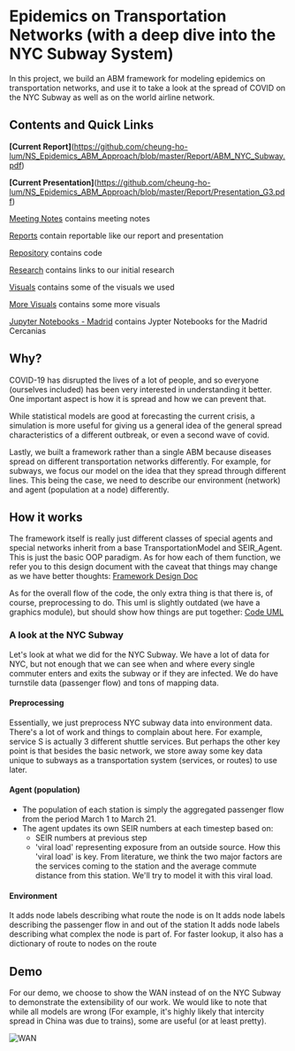 # Epidemics on Transportation Networks (with a deep dive into the NYC Subway System)

In this project, we build an ABM framework for modeling epidemics on transportation networks, and use it to take a look at the spread of COVID on the NYC Subway as well as on the world airline network.

## Contents and Quick Links
**[Current Report]**(https://github.com/cheung-ho-lum/NS_Epidemics_ABM_Approach/blob/master/Report/ABM_NYC_Subway.pdf)

**[Current Presentation]**(https://github.com/cheung-ho-lum/NS_Epidemics_ABM_Approach/blob/master/Report/Presentation_G3.pdf)

[Meeting Notes](https://github.com/cheung-ho-lum/NS_Epidemics_ABM_Approach/tree/master/Meeting%20Notes) contains meeting notes

[Reports](https://github.com/cheung-ho-lum/NS_Epidemics_ABM_Approach/tree/master/Report) contain reportable like our report and presentation

[Repository](https://github.com/cheung-ho-lum/NS_Epidemics_ABM_Approach/tree/master/Repository) contains code

[Research](https://github.com/cheung-ho-lum/NS_Epidemics_ABM_Approach/tree/master/Research) contains links to our initial research

[Visuals](https://github.com/cheung-ho-lum/NS_Epidemics_ABM_Approach/tree/master/Report/Scratch_Visuals) contains some of the visuals we used

[More Visuals](https://github.com/cheung-ho-lum/NS_Epidemics_ABM_Approach/tree/master/Repository/Visualizations) contains some more visuals

[Jupyter Notebooks - Madrid](https://github.com/cheung-ho-lum/NS_Epidemics_ABM_Approach/tree/master/Repository/NoteBooksAbm) contains Jypter Notebooks for the Madrid Cercanias

## Why?
COVID-19 has disrupted the lives of a lot of people, and so everyone (ourselves included) has been very interested in understanding it better. One important aspect is how it is spread and how we can prevent that.

While statistical models are good at forecasting the current crisis, a simulation is more useful for giving us a general idea of the general spread characteristics of a different outbreak, or even a second wave of covid.

Lastly, we built a framework rather than a single ABM because diseases spread on different transportation networks differently. For example, for subways, we focus our model on the idea that they spread through different lines. This being the case, we need to describe our environment (network) and agent (population at a node) differently.

## How it works
The framework itself is really just different classes of special agents and special networks inherit from a base TransportationModel and SEIR_Agent. This is just the basic OOP paradigm. As for how each of them function, we refer you to this design document with the caveat that things may change as we have better thoughts:
[Framework Design Doc](https://github.com/cheung-ho-lum/NS_Epidemics_ABM_Approach/blob/master/Report/Design_doc_for_expansion_of_subway_model.pdf)

As for the overall flow of the code, the only extra thing is that there is, of course, preprocessing to do. This uml is slightly outdated (we have a graphics module), but should show how things are put together:
[Code UML](https://github.com/cheung-ho-lum/NS_Epidemics_ABM_Approach/blob/master/Report/Scratch_Visuals/covid_subway.png)

### A look at the NYC Subway
Let's look at what we did for the NYC Subway. We have a lot of data for NYC, but not enough that we can see when and where every single commuter enters and exits the subway or if they are infected. We do have turnstile data (passenger flow) and tons of mapping data.

#### Preprocessing
Essentially, we just preprocess NYC subway data into environment data. There's a lot of work and things to complain about here. For example, service S is actually 3 different shuttle services. But perhaps the other key point is that besides the basic network, we store away some key data unique to subways as a transportation system (services, or routes) to use later.

#### Agent (population)
* The population of each station is simply the aggregated passenger flow from the period March 1 to March 21. 
* The agent updates its own SEIR numbers at each timestep based on:
  * SEIR numbers at previous step
  * 'viral load' representing exposure from an outside source.
How this 'viral load' is key. From literature, we think the two major factors are the services coming to the station and the average commute distance from this station. We'll try to model it with this viral load.

#### Environment
It adds node labels describing what route the node is on
It adds node labels describing the passenger flow in and out of the station
It adds node labels describing what complex the node is part of.
For faster lookup, it also has a dictionary of route to nodes on the route

## Demo
For our demo, we choose to show the WAN instead of on the NYC Subway to demonstrate the extensibility of our work. We would like to note that while all models are wrong (For example, it's highly likely that intercity spread in China was due to trains), some are useful (or at least pretty).

![WAN](https://github.com/cheung-ho-lum/NS_Epidemics_ABM_Approach/blob/master/Repository/Visualizations/infection_timelapse_world.gif)
